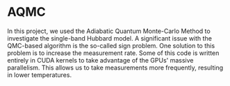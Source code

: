 # AQMC
In this project, we used the Adiabatic Quantum Monte-Carlo Method to investigate the single-band Hubbard model.
A significant issue with the QMC-based algorithm is the so-called sign problem.
One solution to this problem is to increase the measurement rate.
Some of this code is written entirely in CUDA kernels to take advantage of the GPUs' massive parallelism.
This allows us to take measurements more frequently, resulting in lower temperatures. 
